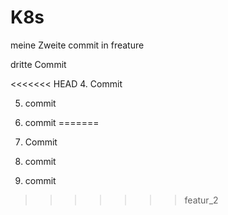 # K8s

meine Zweite commit in freature

dritte Commit

<<<<<<< HEAD
4. Commit

5. commit

6. commit
=======
4. Commit 

7. commit

8. commit
>>>>>>> featur_2
